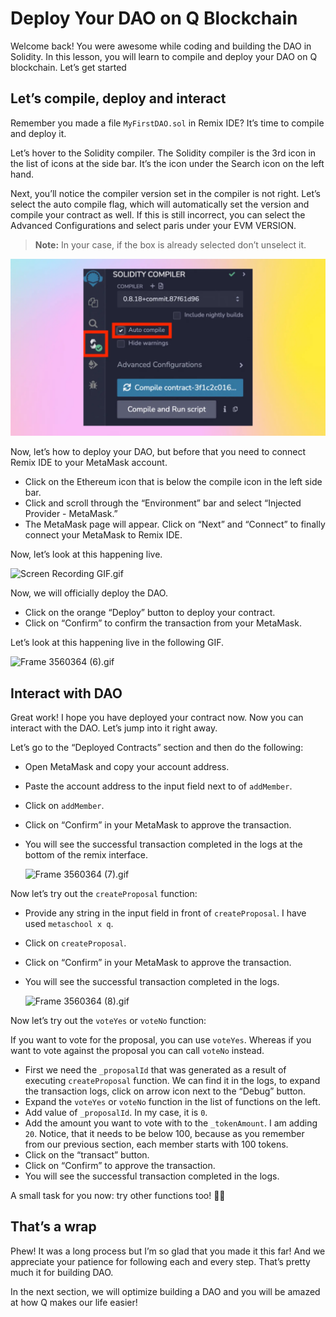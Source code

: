 # Deploy Your DAO on Q Blockchain

Welcome back! You were awesome while coding and building the DAO in Solidity. In this lesson, you will learn to compile and deploy your DAO on Q blockchain. Let’s get started

## Let’s compile, deploy and interact

Remember you made a file `MyFirstDAO.sol` in Remix IDE? It’s time to compile and deploy it.

Let’s hover to the Solidity compiler. The Solidity compiler is the 3rd icon in the list of icons at the side bar. It’s the icon under the Search icon on the left hand. 

Next, you’ll notice the compiler version set in the compiler is not right. Let’s select the auto compile flag, which will automatically set the version and compile your contract as well. If this is still incorrect, you can select the Advanced Configurations and select paris under your EVM VERSION.

> **Note:** In your case, if the box is already selected don’t unselect it.
> 

![Frame 3560339 (5).jpg](https://raw.githubusercontent.com/0xmetaschool/Learning-Projects/main/assests_for_all/assests_for_q/q-update/2.%20Creating%20and%20Deploying%20a%20Gamer%20DAO/4.%20Deploy%20Your%20DAO%20on%20Q%20Blockchain/1.webp)

Now, let’s how to deploy your DAO, but before that you need to connect Remix IDE to your MetaMask account.

- Click on the Ethereum icon that is below the compile icon in the left side bar.
- Click and scroll through the “Environment” bar and select “Injected Provider - MetaMask.”
- The MetaMask page will appear. Click on “Next” and “Connect” to finally connect your MetaMask to Remix IDE.

Now, let’s look at this happening live.

![Screen Recording GIF.gif](https://github.com/0xmetaschool/Learning-Projects/blob/main/assests_for_all/assests_for_q/q-update/2.%20Creating%20and%20Deploying%20a%20Gamer%20DAO/4.%20Deploy%20Your%20DAO%20on%20Q%20Blockchain/2.gif?raw=true)

Now, we will officially deploy the DAO.

- Click on the orange “Deploy” button to deploy your contract.
- Click on “Confirm” to confirm the transaction from your MetaMask.

Let’s look at this happening live in the following GIF.


![Frame 3560364 (6).gif](https://github.com/0xmetaschool/Learning-Projects/blob/main/assests_for_all/assests_for_q/q-update/2.%20Creating%20and%20Deploying%20a%20Gamer%20DAO/4.%20Deploy%20Your%20DAO%20on%20Q%20Blockchain/3.gif?raw=true)

## Interact with DAO

Great work! I hope you have deployed your contract now. Now you can interact with the DAO. Let’s jump into it right away.

Let’s go to the “Deployed Contracts” section and then do the following:

- Open MetaMask and copy your account address.
- Paste the account address to the input field next to of `addMember`.
- Click on `addMember`.
- Click on “Confirm” in your MetaMask to approve the transaction.
- You will see the successful transaction completed in the logs at the bottom of the remix interface.
    
    ![Frame 3560364 (7).gif](https://github.com/0xmetaschool/Learning-Projects/blob/main/assests_for_all/assests_for_q/q-update/2.%20Creating%20and%20Deploying%20a%20Gamer%20DAO/4.%20Deploy%20Your%20DAO%20on%20Q%20Blockchain/4.gif?raw=true)
    

Now let’s try out the `createProposal` function:

- Provide any string in the input field in front of `createProposal`. I have used `metaschool x q`.
- Click on `createProposal`.
- Click on “Confirm” in your MetaMask to approve the transaction.
- You will see the successful transaction completed in the logs.
    
    ![Frame 3560364 (8).gif](https://github.com/0xmetaschool/Learning-Projects/blob/main/assests_for_all/assests_for_q/q-update/2.%20Creating%20and%20Deploying%20a%20Gamer%20DAO/4.%20Deploy%20Your%20DAO%20on%20Q%20Blockchain/5.gif?raw=true)
    

Now let’s try out the `voteYes` or `voteNo`  function:

If you want to vote for the proposal, you can use `voteYes`. Whereas if you want to vote against the proposal you can call `voteNo` instead.  

- First we need the `_proposalId` that was generated as a result of executing `createProposal` function. We can find it in the logs, to expand the transaction logs, click on arrow icon next to the “Debug” button.
- Expand the `voteYes` or `voteNo` function in the list of functions on the left.
- Add value of `_proposalId`. In my case, it is `0`.
- Add the amount you want to vote with to the `_tokenAmount`. I am adding `20`. Notice, that it needs to be below 100, because as you remember from our previous section, each member starts with 100 tokens.
- Click on the “transact” button.
- Click on “Confirm” to approve the transaction.
- You will see the successful transaction completed in the logs.

A small task for you now: try other functions too! 💪🏼

## That’s a wrap

Phew! It was a long process but I’m so glad that you made it this far! And we appreciate your patience for following each and every step. That’s pretty much it for building DAO.

In the next section, we will optimize building a DAO and you will be amazed at how Q makes our life easier!
